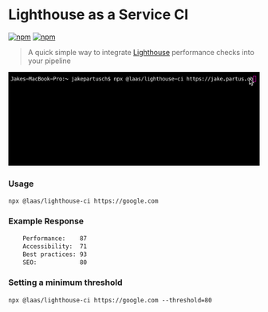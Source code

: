# Lighthouse as a Service CI

[![npm](https://img.shields.io/npm/v/@laas/lighthouse-ci.svg)](https://www.npmjs.com/package/@laas/lighthouse-ci)
[![npm](https://img.shields.io/npm/l/@laas/lighthouse-ci.svg)](https://github.com/jakepartusch/lighthouse-as-a-service/blob/master/packages/lighthouse-ci/LICENSE)

> A quick simple way to integrate [Lighthouse](https://github.com/GoogleChrome/lighthouse) performance checks into your pipeline

<p><img src="lighthouse-ci.gif?raw=true"/></p>

### Usage

```
npx @laas/lighthouse-ci https://google.com
```

### Example Response

```
    Performance:    87
    Accessibility:  71
    Best practices: 93
    SEO:            80
```

### Setting a minimum threshold

```
npx @laas/lighthouse-ci https://google.com --threshold=80
```
